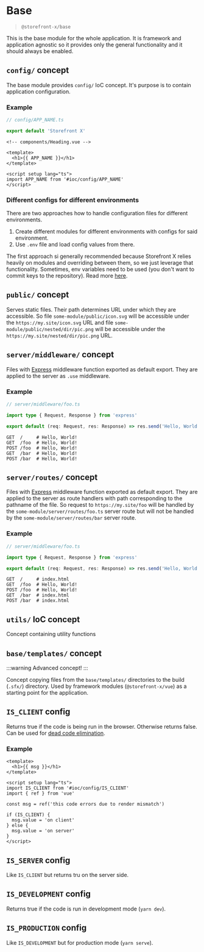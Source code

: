# Base

> `@storefront-x/base`

This is the base module for the whole application. It is framework and application agnostic so it provides only the general functionality and it should always be enabled.

## `config/` concept

The base module provides `config/` IoC concept. It's purpose is to contain application configuration.

### Example

```ts
// config/APP_NAME.ts

export default 'Storefront X'
```

```vue
<!-- components/Heading.vue -->

<template>
  <h1>{{ APP_NAME }}</h1>
</template>

<script setup lang="ts">
import APP_NAME from '#ioc/config/APP_NAME'
</script>
```

### Different configs for different environments

There are two approaches how to handle configuration files for different environments.

1. Create different modules for different environments with configs for said environment.
2. Use `.env` file and load config values from there.

The first approach si generally recommended because Storefront X relies heavily on modules and overriding between them, so we just leverage that functionality. Sometimes, env variables need to be used (you don't want to commit keys to the repository). Read more [here](/in-depth/dotenv).

## `public/` concept

Serves static files. Their path determines URL under which they are accessible. So file `some-module/public/icon.svg` will be accessible under the `https://my.site/icon.svg` URL and file `some-module/public/nested/dir/pic.png` will be accessible under the `https://my.site/nested/dir/pic.png` URL.

## `server/middleware/` concept

Files with [Express](https://expressjs.com) middleware function exported as default export. They are applied to the server as `.use` middleware.

### Example

```ts
// server/middleware/foo.ts

import type { Request, Response } from 'express'

export default (req: Request, res: Response) => res.send('Hello, World!')
```

```
GET  /     # Hello, World!
GET  /foo  # Hello, World!
POST /foo  # Hello, World!
GET  /bar  # Hello, World!
POST /bar  # Hello, World!
```

## `server/routes/` concept

Files with [Express](https://expressjs.com) middleware function exported as default export. They are applied to the server as route handlers with path corresponding to the pathname of the file. So request to `https://my.site/foo` will be handled by the `some-module/server/routes/foo.ts` server route but will not be handled by the `some-module/server/routes/bar` server route.

### Example

```ts
// server/middleware/foo.ts

import type { Request, Response } from 'express'

export default (req: Request, res: Response) => res.send('Hello, World!')
```

```
GET  /     # index.html
GET  /foo  # Hello, World!
POST /foo  # Hello, World!
GET  /bar  # index.html
POST /bar  # index.html
```

## `utils/` IoC concept

Concept containing utility functions

## `base/templates/` concept

:::warning
Advanced concept!
:::

Concept copying files from the `base/templates/` directories to the build (`.sfx/`) directory. Used by framework modules (`@storefront-x/vue`) as a starting point for the application.

## `IS_CLIENT` config

Returns true if the code is being run in the browser. Otherwise returns false. Can be used for [dead code elimination](https://en.wikipedia.org/wiki/Dead-code_elimination).

### Example

```vue
<template>
  <h1>{{ msg }}</h1>
</template>

<script setup lang="ts">
import IS_CLIENT from '#ioc/config/IS_CLIENT'
import { ref } from 'vue'

const msg = ref('this code errors due to render mismatch')

if (IS_CLIENT) {
  msg.value = 'on client'
} else {
  msg.value = 'on server'
}
</script>
```

## `IS_SERVER` config

Like `IS_CLIENT` but returns tru on the server side.

## `IS_DEVELOPMENT` config

Returns true if the code is run in development mode (`yarn dev`).

## `IS_PRODUCTION` config

Like `IS_DEVELOPMENT` but for production mode (`yarn serve`).
